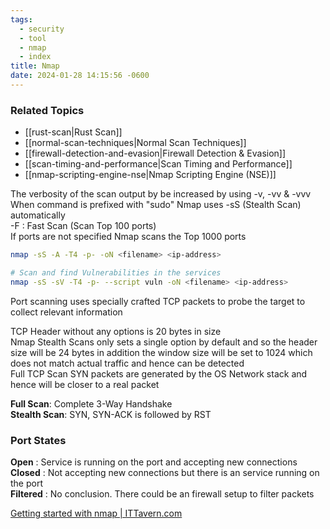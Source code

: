 ```yaml
---
tags:
  - security
  - tool
  - nmap
  - index
title: Nmap
date: 2024-01-28 14:15:56 -0600
---
```


### Related Topics

* [[rust-scan|Rust Scan]]
* [[normal-scan-techniques|Normal Scan Techniques]]
* [[firewall-detection-and-evasion|Firewall Detection & Evasion]]
* [[scan-timing-and-performance|Scan Timing and Performance]]
* [[nmap-scripting-engine-nse|Nmap Scripting Engine (NSE)]]

The verbosity of the scan output by be increased by using -v, -vv & -vvv  
When command is prefixed with "sudo" Nmap uses -sS (Stealth Scan) automatically  
-F : Fast Scan (Scan Top 100 ports)  
If ports are not specified Nmap scans the Top 1000 ports

````bash
nmap -sS -A -T4 -p- -oN <filename> <ip-address>

# Scan and find Vulnerabilities in the services
nmap -sS -sV -T4 -p- --script vuln -oN <filename> <ip-address> 
````

Port scanning uses specially crafted TCP packets to probe the target to collect relevant information

TCP Header without any options is 20 bytes in size  
Nmap Stealth Scans only sets a single option by default and so the header size will be 24 bytes in addition the window size will be set to 1024 which does not match actual traffic and hence can be detected  
Full TCP Scan SYN packets are generated by the OS Network stack and hence will be closer to a real packet

**Full Scan**: Complete 3-Way Handshake  
**Stealth Scan**: SYN, SYN-ACK is followed by RST

### Port States

**Open** : Service is running on the port and accepting new connections  
**Closed** : Not accepting new connections but there is an service running on the port  
**Filtered** : No conclusion. There could be an firewall setup to filter packets

[Getting started with nmap | ITTavern.com](https://ittavern.com/getting-started-with-nmap/)
